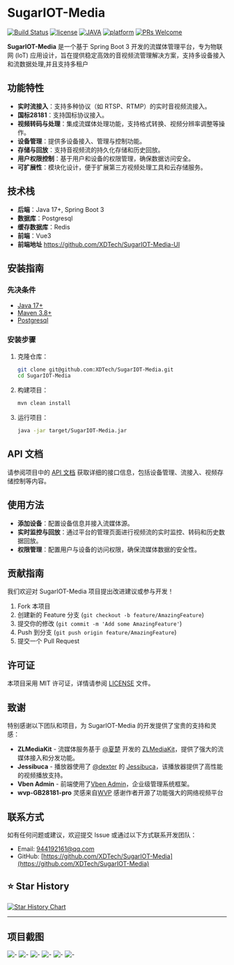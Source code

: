 # SugarIOT-Media
[![Build Status](https://travis-ci.org/xia-chu/ZLMediaKit.svg?branch=master)](https://travis-ci.org/xia-chu/ZLMediaKit)
[![license](http://img.shields.io/badge/license-MIT-green.svg)](https://github.com/xia-chu/ZLMediaKit/blob/master/LICENSE)
[![JAVA](https://img.shields.io/badge/language-java-red.svg)](https://en.cppreference.com/)
[![platform](https://img.shields.io/badge/platform-linux%20|%20macos%20|%20windows-blue.svg)](https://github.com/xia-chu/ZLMediaKit)
[![PRs Welcome](https://img.shields.io/badge/PRs-welcome-yellow.svg)](https://github.com/xia-chu/ZLMediaKit/pulls)

**SugarIOT-Media** 是一个基于 Spring Boot 3 开发的流媒体管理平台，专为物联网 (IoT) 应用设计，旨在提供稳定高效的音视频流管理解决方案，支持多设备接入和流数据处理,并且支持多租户

## 功能特性

- **实时流接入**：支持多种协议（如 RTSP、RTMP）的实时音视频流接入。
- **国标28181**：支持国标协议接入。
- **视频转码与处理**：集成流媒体处理功能，支持格式转换、视频分辨率调整等操作。
- **设备管理**：提供多设备接入、管理与控制功能。
- **存储与回放**：支持音视频流的持久化存储和历史回放。
- **用户权限控制**：基于用户和设备的权限管理，确保数据访问安全。
- **可扩展性**：模块化设计，便于扩展第三方视频处理工具和云存储服务。



## 技术栈

- **后端**：Java 17+, Spring Boot 3
- **数据库**：Postgresql 
- **缓存数据库**：Redis
- **前端**：Vue3 
- **前端地址**  https://github.com/XDTech/SugarIOT-Media-UI


## 安装指南

### 先决条件

- [Java 17+](https://www.oracle.com/java/technologies/javase/jdk17-archive-downloads.html)
- [Maven 3.8+](https://maven.apache.org/)
- [Postgresql](https://www.mongodb.com/)

### 安装步骤

1. 克隆仓库：

    ```bash
    git clone git@github.com:XDTech/SugarIOT-Media.git
    cd SugarIOT-Media
    ```



3. 构建项目：

    ```bash
    mvn clean install
    ```

4. 运行项目：

    ```bash
    java -jar target/SugarIOT-Media.jar
    ```



## API 文档

请参阅项目中的 [API 文档](docs/API.md) 获取详细的接口信息，包括设备管理、流接入、视频存储控制等内容。

## 使用方法

- **添加设备**：配置设备信息并接入流媒体源。
- **实时监控与回放**：通过平台的管理页面进行视频流的实时监控、转码和历史数据回放。
- **权限管理**：配置用户与设备的访问权限，确保流媒体数据的安全性。

## 贡献指南

我们欢迎对 SugarIOT-Media 项目提出改进建议或参与开发！

1. Fork 本项目
2. 创建新的 Feature 分支 (`git checkout -b feature/AmazingFeature`)
3. 提交你的修改 (`git commit -m 'Add some AmazingFeature'`)
4. Push 到分支 (`git push origin feature/AmazingFeature`)
5. 提交一个 Pull Request

## 许可证

本项目采用 MIT 许可证，详情请参阅 [LICENSE](LICENSE) 文件。

## 致谢

特别感谢以下团队和项目，为 SugarIOT-Media 的开发提供了宝贵的支持和灵感：

- **ZLMediaKit** - 流媒体服务基于 [@夏楚](https://github.com/xia-chu) 开发的 [ZLMediaKit](https://github.com/ZLMediaKit/ZLMediaKit)，提供了强大的流媒体接入和分发功能。
- **Jessibuca** - 播放器使用了 [@dexter](https://github.com/langhuihui) 的 [Jessibuca](https://github.com/langhuihui/jessibuca/tree/v3)，该播放器提供了高性能的视频播放支持。
- **Vben Admin** - 前端使用了[Vben Admin](https://doc.vben.pro/)，企业级管理系统框架。
- **wvp-GB28181-pro** 灵感来自[WVP](https://github.com/648540858/wvp-GB28181-pro) 感谢作者开源了功能强大的网络视频平台



## 联系方式

如有任何问题或建议，欢迎提交 Issue 或通过以下方式联系开发团队：

- Email: 944192161@qq.com
- GitHub: [https://github.com/XDTech/SugarIOT-Media](https://github.com/XDTech/SugarIOT-Media)


## ⭐ Star History

[![Star History Chart](https://api.star-history.com/svg?repos=XDTech/SugarIOT-Media&type=Date)](https://star-history.com/#XDTech/SugarIOT-Media&Date)


-----
## 项目截图

![-](docs/img.png)
![-](docs/img_1.png)
![-](docs/img_2.png)
![-](docs/img_3.png)
![-](docs/img_4.png)
![-](docs/img_5.png)

